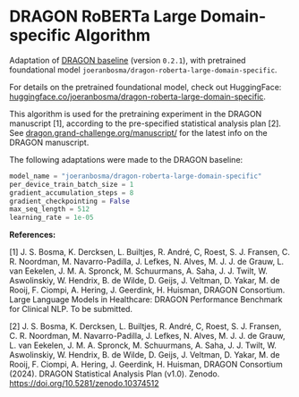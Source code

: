 # DRAGON RoBERTa Large Domain-specific Algorithm

Adaptation of [DRAGON baseline](https://github.com/DIAGNijmegen/dragon_baseline) (version `0.2.1`), with pretrained foundational model `joeranbosma/dragon-roberta-large-domain-specific`.

For details on the pretrained foundational model, check out HuggingFace: [huggingface.co/joeranbosma/dragon-roberta-large-domain-specific](https://huggingface.co/joeranbosma/dragon-roberta-large-domain-specific).

This algorithm is used for the pretraining experiment in the DRAGON manuscript [1], according to the pre-specified statistical analysis plan [2]. See [dragon.grand-challenge.org/manuscript/](https://dragon.grand-challenge.org/manuscript/) for the latest info on the DRAGON manuscript.

The following adaptations were made to the DRAGON baseline:

```python
model_name = "joeranbosma/dragon-roberta-large-domain-specific"
per_device_train_batch_size = 1
gradient_accumulation_steps = 8
gradient_checkpointing = False
max_seq_length = 512
learning_rate = 1e-05
```


**References:**

[1] J. S. Bosma, K. Dercksen, L. Builtjes, R. André, C, Roest, S. J. Fransen, C. R. Noordman, M. Navarro-Padilla, J. Lefkes, N. Alves, M. J. J. de Grauw, L. van Eekelen, J. M. A. Spronck, M. Schuurmans, A. Saha, J. J. Twilt, W. Aswolinskiy, W. Hendrix, B. de Wilde, D. Geijs, J. Veltman, D. Yakar, M. de Rooij, F. Ciompi, A. Hering, J. Geerdink, H. Huisman, DRAGON Consortium. Large Language Models in Healthcare: DRAGON Performance Benchmark for Clinical NLP. To be submitted.

[2] J. S. Bosma, K. Dercksen, L. Builtjes, R. André, C, Roest, S. J. Fransen, C. R. Noordman, M. Navarro-Padilla, J. Lefkes, N. Alves, M. J. J. de Grauw, L. van Eekelen, J. M. A. Spronck, M. Schuurmans, A. Saha, J. J. Twilt, W. Aswolinskiy, W. Hendrix, B. de Wilde, D. Geijs, J. Veltman, D. Yakar, M. de Rooij, F. Ciompi, A. Hering, J. Geerdink, H. Huisman, DRAGON Consortium (2024). DRAGON Statistical Analysis Plan (v1.0). Zenodo. https://doi.org/10.5281/zenodo.10374512
